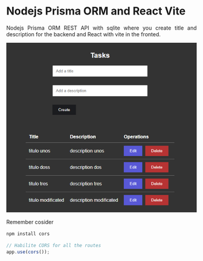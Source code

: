# Nodejs Prisma ORM and React Vite 
<p align="justify">
Nodejs Prisma ORM REST API with sqlite  where you create title and description for the backend and React with vite in the fronted.
</p>

![Step1](Prisma+React.PNG)

Remember cosider
```js
npm install cors
```
```js
// Habilite CORS for all the routes
app.use(cors());
```


